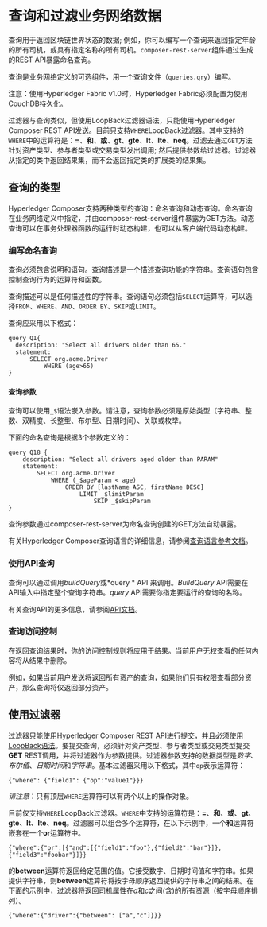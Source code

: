 # 查询和过滤业务网络数据

查询用于返回区块链世界状态的数据; 例如，你可以编写一个查询来返回指定年龄的所有司机，或具有指定名称的所有司机。`composer-rest-server`组件通过生成的REST API暴露命名查询。

查询是业务网络定义的可选组件，用一个查询文件（`queries.qry`）编写。

注意：使用Hyperledger Fabric v1.0时，Hyperledger Fabric必须配置为使用CouchDB持久化。

过滤器与查询类似，但使用LoopBack过滤器语法，只能使用Hyperledger Composer REST API发送。目前只支持`WHERE`LoopBack过滤器。其中支持的`WHERE`中的运算符是：**=**、**和**、**或**、**gt**、**gte**、**lt**、**lte**、**neq**。过滤去通过`GET`方法针对资产类型、参与者类型或交易类型发出调用; 然后提供参数给过滤器。过滤器从指定的类中返回结果集，而不会返回指定类的扩展类的结果集。

## 查询的类型

Hyperledger Composer支持两种类型的查询：命名查询和动态查询。命名查询在业务网络定义中指定，并由composer-rest-server组件暴露为GET方法。动态查询可以在事务处理器函数的运行时动态构建，也可以从客户端代码动态构建。

### 编写命名查询

查询必须包含说明和语句。查询描述是一个描述查询功能的字符串。查询语句包含控制查询行为的运算符和函数。

查询描述可以是任何描述性的字符串。查询语句必须包括`SELECT`运算符，可以选择`FROM`、`WHERE`、`AND`、`ORDER BY`、`SKIP`或`LIMIT`。

查询应采用以下格式：
```
query Q1{
  description: "Select all drivers older than 65."
  statement:
      SELECT org.acme.Driver
          WHERE (age>65)
}
```

#### 查询参数

查询可以使用`_$`语法嵌入参数。请注意，查询参数必须是原始类型（字符串、整数、双精度、长整型、布尔型、日期时间）、关联或枚举。

下面的命名查询是根据3个参数定义的：
```
query Q18 {
    description: "Select all drivers aged older than PARAM"
    statement:
        SELECT org.acme.Driver
            WHERE (_$ageParam < age)
                ORDER BY [lastName ASC, firstName DESC]
                    LIMIT _$limitParam
                        SKIP _$skipParam
}
```

查询参数通过composer-rest-server为命名查询创建的GET方法自动暴露。

有关Hyperledger Composer查询语言的详细信息，请参阅[查询语言参考文档](reference_query-language.md)。

### 使用API查询

查询可以通过调用*buildQuery*或*query * API 来调用。*BuildQuery* API需要在API输入中指定整个查询字符串。*query* API需要你指定要运行的查询的名称。

有关查询API的更多信息，请参阅[API文档](https://hyperledger.github.io/composer/api/api-doc-index.html)。

### 查询访问控制

在返回查询结果时，你的访问控制规则将应用于结果。当前用户无权查看的任何内容将从结果中删除。

例如，如果当前用户发送将返回所有资产的查询，如果他们只有权限查看部分资产，那么查询将仅返回部分资产。

## 使用过滤器

过滤器只能使用Hyperledger Composer REST API进行提交，并且必须使用[LoopBack语法](https://loopback.io/doc/en/lb2/Where-filter.html)。要提交查询，必须针对资产类型、参与者类型或交易类型提交**GET** REST调用，并将过滤器作为参数提供。过滤器参数支持的数据类型是*数字*、*布尔值*、*日期时间*和*字符串*。基本过滤器采用以下格式，其中`op`表示运算符：
```
{"where": {"field1": {"op":"value1"}}}
```

*请注意*：只有顶层`WHERE`运算符可以有两个以上的操作对象。

目前仅支持`WHERE`LoopBack过滤器。`WHERE`中支持的运算符是：**=**、**和**、**或**、**gt**、**gte**、**lt**、**lte**、**neq**。过滤器可以组合多个运算符，在以下示例中，一个**和**运算符嵌套在一个**or**运算符中。
```
{"where":{"or":[{"and":[{"field1":"foo"},{"field2":"bar"}]},{"field3":"foobar"}]}}
```

的**between**运算符返回给定范围的值。它接受数字、日期时间值和字符串。如果提供字符串，则**between**运算符将按字母顺序返回提供的字符串之间的结果。在下面的示例中，过滤器将返回司机属性在*a*和*c*之间(含)的所有资源（按字母顺序排列）。
```
{"where":{"driver":{"between": ["a","c"]}}}
```
